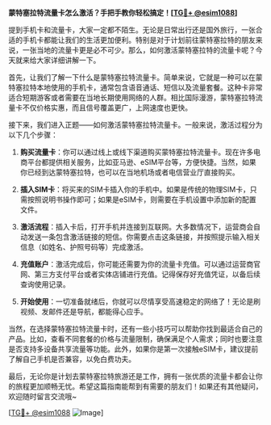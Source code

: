 **蒙特塞拉特流量卡怎么激活？手把手教你轻松搞定！[[TG💪+ @esim1088](https://t.me/s/esim1088)]**

提到手机卡和流量卡，大家一定都不陌生。无论是日常出行还是国外旅行，一张合适的手机卡都能让我们的生活更加便利。特别是对于计划前往蒙特塞拉特的朋友来说，一张当地的流量卡更是必不可少。那么，如何激活蒙特塞拉特的流量卡呢？今天就来给大家详细讲解一下。

首先，让我们了解一下什么是蒙特塞拉特流量卡。简单来说，它就是一种可以在蒙特塞拉特本地使用的手机卡，通常包含语音通话、短信以及流量套餐。这种卡非常适合短期游客或者需要在当地长期使用网络的人群。相比国际漫游，蒙特塞拉特流量卡不仅价格实惠，而且信号覆盖更广，上网速度也更快。

接下来，我们进入正题——如何激活蒙特塞拉特流量卡。一般来说，激活过程分为以下几个步骤：

1. **购买流量卡**：你可以通过线上或线下渠道购买蒙特塞拉特流量卡。现在许多电商平台都提供相关服务，比如亚马逊、eSIM平台等，方便快捷。当然，如果你已经到达蒙特塞拉特，也可以在当地机场或者电信营业厅直接购买。

2. **插入SIM卡**：将买来的SIM卡插入你的手机中。如果是传统的物理SIM卡，只需按照说明书操作即可；如果是eSIM卡，则需要在手机设置中添加新的配置文件。

3. **激活流程**：插入卡后，打开手机并连接到互联网。大多数情况下，运营商会自动发送一条包含激活链接的短信。你需要点击这条链接，并按照提示输入相关信息（如姓名、护照号码等）完成激活。

4. **充值账户**：激活完成后，你可能还需要为你的流量卡充值。可以通过运营商官网、第三方支付平台或者实体店铺进行充值。记得保存好充值凭证，以备后续查询使用记录。

5. **开始使用**：一切准备就绪后，你就可以尽情享受高速稳定的网络了！无论是刷视频、发邮件还是导航，都能得心应手。

当然，在选择蒙特塞拉特流量卡时，还有一些小技巧可以帮助你找到最适合自己的产品。比如，查看不同套餐的价格与流量限制，确保满足个人需求；同时也要注意是否支持多设备共享流量等功能。此外，如果你是第一次接触eSIM卡，建议提前了解自己手机是否兼容，以免白费功夫。

最后，无论你是计划去蒙特塞拉特旅游还是工作，拥有一张优质的流量卡都会让你的旅程更加顺畅无忧。希望这篇指南能帮到有需要的朋友们！如果还有其他疑问，欢迎随时留言交流哦~

[[TG💪+ @esim1088](https://t.me/s/esim1088) ![Image](https://i.postimg.cc/4NQfJmqS/Snipaste-2025-05-13-00-14-12.png)]